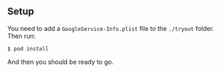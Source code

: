 ## Setup

You need to add a `GoogleService-Info.plist` file to the `./tryout` folder.
Then run:

    $ pod install

And then you should be ready to go.